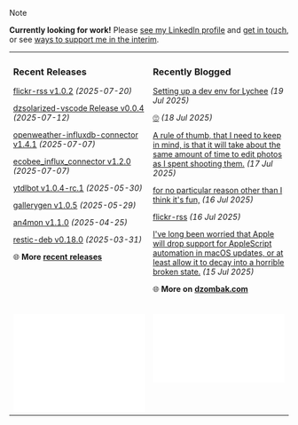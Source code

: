 > [!NOTE]  
> **Currently looking for work!** Please <a href="https://www.linkedin.com/in/chris-dzombak/" rel="me">see my LinkedIn profile</a> and <a href="https://www.dzombak.com/contact">get in touch</a>, or see <a href="https://www.dzombak.com/support-me">ways to support me in the interim</a>.

<table><tr><td valign="top" width="50%" style="margin-bottom: 1em;">

### Recent Releases

<!-- recent_releases starts -->
[flickr-rss v1.0.2](https://github.com/cdzombak/flickr-rss/releases/tag/v1.0.2) *(2025-07-20)*

[dzsolarized-vscode Release v0.0.4](https://github.com/cdzombak/dzsolarized-vscode/releases/tag/v0.0.4) *(2025-07-12)*

[openweather-influxdb-connector v1.4.1](https://github.com/cdzombak/openweather-influxdb-connector/releases/tag/v1.4.1) *(2025-07-07)*

[ecobee_influx_connector v1.2.0](https://github.com/cdzombak/ecobee_influx_connector/releases/tag/v1.2.0) *(2025-07-07)*

[ytdlbot v1.0.4-rc.1](https://github.com/cdzombak/ytdlbot/releases/tag/v1.0.4-rc.1) *(2025-05-30)*

[gallerygen v1.0.5](https://github.com/cdzombak/gallerygen/releases/tag/v1.0.5) *(2025-05-29)*

[an4mon v1.1.0](https://github.com/cdzombak/an4mon/releases/tag/v1.1.0) *(2025-04-25)*

[restic-deb v0.18.0](https://github.com/cdzombak/restic-deb/releases/tag/v0.18.0) *(2025-03-31)*
<!-- recent_releases ends -->
🌐 **More [recent releases](https://github.com/cdzombak/cdzombak/blob/main/RELEASES.md)**
<br />
<br />
</td><td valign="top" width="50%" style="margin-bottom: 1em;">

### Recently Blogged

<!-- blog starts -->
[Setting up a dev env for Lychee](https://www.dzombak.com/blog/2025/07/setting-up-a-dev-env-for-lychee/) *(19 Jul 2025)*

[🙄](https://www.dzombak.com/blog/2025/07/687999645019130001001e05/) *(18 Jul 2025)*

[A rule of thumb, that I need to keep in mind, is that it will take about the same amount of time to edit photos as I spent shooting them.](https://www.dzombak.com/blog/2025/07/a-rule-of-thumb-that-i-need-to-keep-in-mind-is-that-it-will-take-about-the-same-amount-of-time-to-edit-photos-as-i-spent-shooting-them/) *(17 Jul 2025)*

[for no particular reason other than I think it's fun,](https://www.dzombak.com/blog/2025/07/for-no-particular-reason-other-t/) *(16 Jul 2025)*

[flickr-rss](https://www.dzombak.com/blog/2025/07/flickr-rss/) *(16 Jul 2025)*

[I've long been worried that Apple will drop support for AppleScript automation in macOS updates, or at least allow it to decay into a horrible broken state.](https://www.dzombak.com/blog/2025/07/ive-lobeen-worried-that-apple-will-drop-support-for-applescript-automation-in-macos-updates-or-at-least-allow-it-to-decay-into-a-horrible-broken-state/) *(15 Jul 2025)*
<!-- blog ends -->
🌐 **More on [dzombak.com](https://www.dzombak.com/blog)**
<br />
<br />
</td></tr><tr><td valign="top" width="50%"><a href="https://github.com/cdzombak"> <picture><img src="/github-summary.svg" alt="@cdzombak summary"></picture></a></td><td valign="top" width="50%"><a href="https://github.com/sponsors/cdzombak"> <picture><img src="/github-sponsor.svg" alt="sponsor me"></picture></a><br /><br /></td></tr></table>
